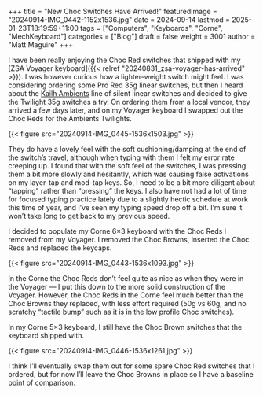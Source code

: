 +++
title = "New Choc Switches Have Arrived!"
featuredImage = "20240914-IMG_0442-1152x1536.jpg"
date = 2024-09-14
lastmod = 2025-01-23T18:19:59+11:00
tags = ["Computers", "Keyboards", "Corne", "MechKeyboard"]
categories = ["Blog"]
draft = false
weight = 3001
author = "Matt Maguire"
+++

I have been really enjoying the Choc Red switches that shipped with my [ZSA Voyager keyboard]({{< relref "20240831_zsa-voyager-has-arrived" >}}). I was however curious how a lighter-weight switch might feel. I was considering ordering some Pro Red 35g linear switches, but then I heard about the [Kailh Ambients](https://keebd.com/products/ambients-silent-linear-twilight-choc-switches) line of silent linear switches and decided to give the Twilight 35g switches a try. On ordering them from a local vendor, they arrived a few days later, and on my Voyager keyboard I swapped out the Choc Reds for the Ambients Twilights.

{{< figure src="20240914-IMG_0445-1536x1503.jpg" >}}

They do have a lovely feel with the soft cushioning/damping at the end of the switch’s travel, although when typing with them I felt my error rate creeping up. I found that with the soft feel of the switches, I was pressing them a bit more slowly and hesitantly, which was causing false activations on my layer-tap and mod-tap keys. So, I need to be a bit more diligent about “tapping” rather than “pressing” the keys. I also have not had a lot of time for focused typing practice lately due to a slightly hectic schedule at work this time of year, and I’ve seen my typing speed drop off a bit. I’m sure it won’t take long to get back to my previous speed.

I decided to populate my Corne 6×3 keyboard with the Choc Reds I removed from my Voyager. I removed the Choc Browns, inserted the Choc Reds and replaced the keycaps.

{{< figure src="20240914-IMG_0443-1536x1093.jpg" >}}

In the Corne the Choc Reds don’t feel quite as nice as when they were in the Voyager — I put this down to the more solid construction of the Voyager. However, the Choc Reds in the Corne feel much better than the Choc Browns they replaced, with less effort required (50g vs 60g, and no scratchy “tactile bump” such as it is in the low profile Choc switches).

In my Corne 5×3 keyboard, I still have the Choc Brown switches that the keyboard shipped with.

{{< figure src="20240914-IMG_0446-1536x1261.jpg" >}}

I think I’ll eventually swap them out for some spare Choc Red switches that I ordered, but for now I’ll leave the Choc Browns in place so I have a baseline point of comparison.
